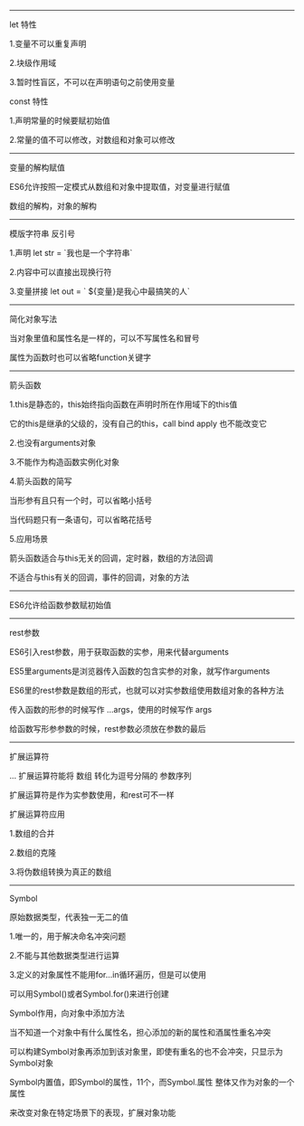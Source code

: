 -------
let 特性

1.变量不可以重复声明

2.块级作用域

3.暂时性盲区，不可以在声明语句之前使用变量

const 特性

1.声明常量的时候要赋初始值

2.常量的值不可以修改，对数组和对象可以修改

-------
变量的解构赋值

ES6允许按照一定模式从数组和对象中提取值，对变量进行赋值

数组的解构，对象的解构

-------
模版字符串 反引号

1.声明 let str = \`我也是一个字符串\`

2.内容中可以直接出现换行符

3.变量拼接 let out = \` ${变量}是我心中最搞笑的人\`

-------
简化对象写法

当对象里值和属性名是一样的，可以不写属性名和冒号

属性为函数时也可以省略function关键字

-------
箭头函数

1.this是静态的，this始终指向函数在声明时所在作用域下的this值

它的this是继承的父级的，没有自己的this，call bind apply 也不能改变它

2.也没有arguments对象

3.不能作为构造函数实例化对象

4.箭头函数的简写

当形参有且只有一个时，可以省略小括号

当代码题只有一条语句，可以省略花括号

5.应用场景

箭头函数适合与this无关的回调，定时器，数组的方法回调

不适合与this有关的回调，事件的回调，对象的方法

-------
ES6允许给函数参数赋初始值

-------
rest参数

ES6引入rest参数，用于获取函数的实参，用来代替arguments

ES5里arguments是浏览器传入函数的包含实参的对象，就写作arguments

ES6里的rest参数是数组的形式，也就可以对实参数组使用数组对象的各种方法

传入函数的形参的时候写作 ...args，使用的时候写作 args

给函数写形参参数的时候，rest参数必须放在参数的最后

-------
扩展运算符

... 扩展运算符能将 数组 转化为逗号分隔的 参数序列

扩展运算符是作为实参数使用，和rest可不一样

扩展运算符应用

1.数组的合并

2.数组的克隆

3.将伪数组转换为真正的数组

-------
Symbol

原始数据类型，代表独一无二的值

1.唯一的，用于解决命名冲突问题

2.不能与其他数据类型进行运算

3.定义的对象属性不能用for...in循环遍历，但是可以使用

可以用Symbol()或者Symbol.for()来进行创建

Symbol作用，向对象中添加方法

当不知道一个对象中有什么属性名，担心添加的新的属性和酒属性重名冲突

可以构建Symbol对象再添加到该对象里，即使有重名的也不会冲突，只显示为Symbol对象

Symbol内置值，即Symbol的属性，11个，而Symbol.属性 整体又作为对象的一个属性

来改变对象在特定场景下的表现，扩展对象功能
































